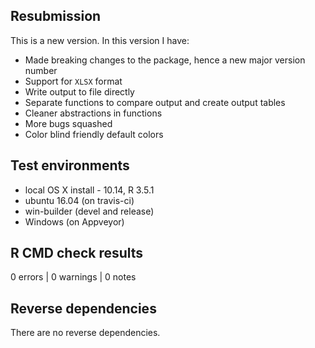 ## Resubmission
This is a new version. In this version I have:

  * Made breaking changes to the package, hence a new major version number
  * Support for `XLSX` format
  * Write output to file directly
  * Separate functions to compare output and create output tables
  * Cleaner abstractions in functions
  * More bugs squashed
  * Color blind friendly default colors

## Test environments
  * local OS X install - 10.14, R 3.5.1
  * ubuntu 16.04 (on travis-ci)
  * win-builder (devel and release)
  * Windows (on Appveyor)

## R CMD check results

0 errors | 0 warnings | 0 notes

## Reverse dependencies

There are no reverse dependencies.

 

